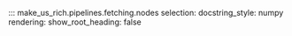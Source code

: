 ::: make_us_rich.pipelines.fetching.nodes
    selection:
        docstring_style: numpy
    rendering:
        show_root_heading: false
